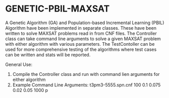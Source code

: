 # GENETIC-PBIL-MAXSAT

A Genetic Algorithm (GA) and Population-based Incremental Learning (PBIL)  Algorithm have been implemented in separate classes. These have been written to solve MAXSAT problems read in from CNF files.  The Controller class can take command line arguments to solve a given MAXSAT problem with either algorithm with various parameters. The TestContoller can be used for more comprehensive testing of the algorithms where test cases can be written and stats will be reported. 

General Use:
1. Compile the Controller class and run with command lien arguments for either algorithm
2. Example Command Line Arguments:  t3pm3-5555.spn.cnf 100 0.1 0.075 0.02 0.05 1000 p
